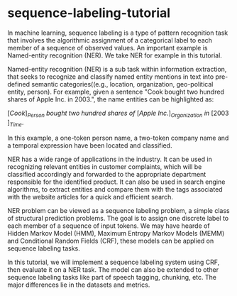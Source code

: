 # sequence-labeling-tutorial
In machine learning, sequence labeling is a type of pattern recognition task that involves the algorithmic assignment of a categorical label to each member of a sequence of observed values.  An important example is Named-entity recognition (NER). We take NER for example in this tutorial.

Named-entity recognition (NER) is a sub task within information extraction, that seeks to recognize and classify named entity mentions in text into pre-defined semantic categories((e.g., location, organization, geo-political entity, person). For example, given a sentence "Cook bought two hundred shares of Apple Inc. in 2003.", the name entities can be highlighted as:

$[Cook]_{Person} \ bought \ two \ hundred \ shares \ of \ [Apple\  Inc.]_{Organization} \ in  \ [2003]_{Time}.$

In this example, a one-token person name, a two-token company name and a temporal expression have been located and classified.

NER has a wide range of applications in the industry. It can be used in recognizing relevant entities in customer complaints, which will be classified accordingly and forwarded to the appropriate department responsible for the identified product. It can also be used in search engine algorithms, to extract entities and compare them with the tags associated with the website articles for a quick and efficient search.

NER problem can be viewed as a sequence labeling problem, a simple class of structural prediction problems. The goal is to assign one discrete label to each member of a sequence of input tokens. We may have hearde of Hidden Markov Model (HMM), Maximum Entropy Markov Models (MEMM) and Conditional Random Fields (CRF), these models can be applied on sequence labeling tasks.

In this tutorial, we will implement a sequence labeling system using CRF, then evaluate it on a NER task. The model can also be extended to other sequence labeling tasks like part of speech tagging, chunking, etc. The major differences lie in the datasets and metrics.
